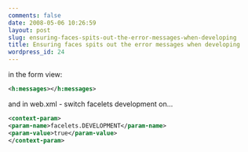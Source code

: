 ```yaml
---
comments: false
date: 2008-05-06 10:26:59
layout: post
slug: ensuring-faces-spits-out-the-error-messages-when-developing
title: Ensuring faces spits out the error messages when developing
wordpress_id: 24
---
```


in the form view:

``` xml
<h:messages></h:messages>
```


and in web.xml - switch facelets development on...

``` xml
<context-param>
<param-name>facelets.DEVELOPMENT</param-name>
<param-value>true</param-value>
</context-param>
```
